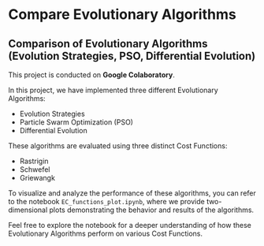 # Compare Evolutionary Algorithms

## Comparison of Evolutionary Algorithms (Evolution Strategies, PSO, Differential Evolution)

This project is conducted on **Google Colaboratory**.

In this project, we have implemented three different Evolutionary Algorithms: 
- Evolution Strategies
- Particle Swarm Optimization (PSO)
- Differential Evolution

These algorithms are evaluated using three distinct Cost Functions: 
- Rastrigin
- Schwefel
- Griewangk

To visualize and analyze the performance of these algorithms, you can refer to the notebook `EC_functions_plot.ipynb`, where we provide two-dimensional plots demonstrating the behavior and results of the algorithms.

Feel free to explore the notebook for a deeper understanding of how these Evolutionary Algorithms perform on various Cost Functions.
